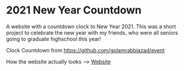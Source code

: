 # 2021 New Year Countdown

A website with a countdown clock to New Year 2021.
This was a short project to celebrate the new year with my friends, who were all seniors going to graduate highschool this year!

Clock Countdown from https://github.com/golamrabbiazad/event

How the website actually looks --> [Website](https://griffintarzan.github.io/event)

